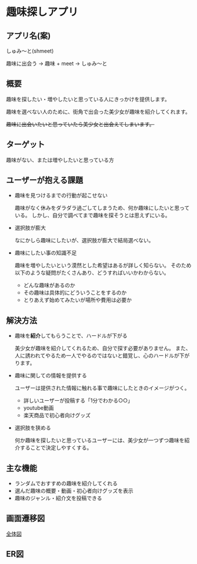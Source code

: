 # 趣味探しアプリ

## アプリ名(案)

しゅみ〜と(shmeet)

趣味に出会う → 趣味 + meet → しゅみ〜と

## 概要

趣味を探したい・増やしたいと思っている人にきっかけを提供します。

趣味を選べない人のために、街角で出会った美少女が趣味を紹介してくれます。

~~趣味に出会いたいと思っていたら美少女と出会えてしまいます。~~

## ターゲット

趣味がない、または増やしたいと思っている方

## ユーザーが抱える課題

- 趣味を見つけるまでの行動が起こせない

    趣味がなく休みをダラダラ過ごしてしまうため、何か趣味にしたいと思っている。
    しかし、自分で調べてまで趣味を探そうとは思えずにいる。

- 選択肢が膨大

    なにかしら趣味にしたいが、選択肢が膨大で結局選べない。

- 趣味にしたい事の知識不足

    趣味を増やしたいという漠然とした希望はあるが詳しく知らない。
    そのため以下のような疑問がたくさんあり、どうすればいいかわからない。

    - どんな趣味があるのか
    - その趣味は具体的にどういうことをするのか
    - とりあえず始めてみたいが場所や費用は必要か

## 解決方法

- 趣味を**紹介**してもらうことで、ハードルが下がる

    美少女が趣味を紹介してくれるため、自分で探す必要がありません。
    また、人に誘われてやるため一人でやるのではないと錯覚し、心のハードルが下がります。

- 趣味に関しての情報を提供する

    ユーザーは提供された情報に触れる事で趣味にしたときのイメージがつく。

    - 詳しいユーザーが投稿する「1分でわかる○○」
    - youtube動画
    - 楽天商品で初心者向けグッズ

- 選択肢を狭める

    何か趣味を探したいと思っているユーザーには、美少女が一つずつ趣味を紹介することで決定しやすくする。

## 主な機能

- ランダムでおすすめの趣味を紹介してくれる
- 選んだ趣味の概要・動画・初心者向けグッズを表示
- 趣味のジャンル・紹介文を投稿できる


## 画面遷移図
[全体図](https://www.figma.com/file/jER07Xnm4R3EU2xU5PlT7B/%E8%B6%A3%E5%91%B3%E3%82%A2%E3%83%97%E3%83%AA%E7%94%BB%E9%9D%A2%E9%81%B7%E7%A7%BB?node-id=0%3A1)


## ER図
